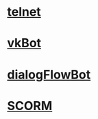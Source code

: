 # [telnet](https://github.com/polinakhari/telnet)
# [vkBot](https://github.com/polinakhari/bot)
# [dialogFlowBot](https://github.com/polinakhari/dialogFlowBot)
# [SCORM](https://github.com/polinakhari/SCORM)


